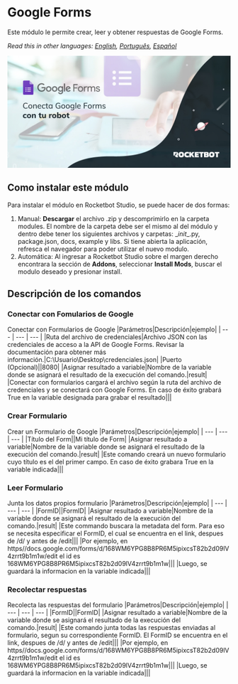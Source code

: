 



# Google Forms
  
Este módulo le permite crear, leer y obtener respuestas de Google Forms.  

*Read this in other languages: [English](Manual_GoogleForms.md), [Português](Manual_GoogleForms.pr.md), [Español](Manual_GoogleForms.es.md)*
  
![banner](imgs/Banner_GoogleForms.jpg)
## Como instalar este módulo
  
Para instalar el módulo en Rocketbot Studio, se puede hacer de dos formas:
1. Manual: __Descargar__ el archivo .zip y descomprimirlo en la carpeta modules. El nombre de la carpeta debe ser el mismo al del módulo y dentro debe tener los siguientes archivos y carpetas: \__init__.py, package.json, docs, example y libs. Si tiene abierta la aplicación, refresca el navegador para poder utilizar el nuevo modulo.
2. Automática: Al ingresar a Rocketbot Studio sobre el margen derecho encontrara la sección de **Addons**, seleccionar **Install Mods**, buscar el modulo deseado y presionar install.  


## Descripción de los comandos

### Conectar con Fomularios de Google
  
Conectar con Formularios de Google
|Parámetros|Descripción|ejemplo|
| --- | --- | --- |
|Ruta del archivo de credenciales|Archivo JSON con las credenciales de acceso a la API de Google Forms. Revisar la documentación para obtener más información.|C:\Usuario\Desktop\credenciales.json|
|Puerto (Opcional)||8080|
|Asignar resultado a variable|Nombre de la variable donde se asignará el resultado de la execución del comando.|result|
|Conectar con formularios cargará el archivo según la ruta del archivo de credenciales y se conectará con Google Forms. En caso de éxito grabará True en la variable designada para grabar el resultado|||

### Crear Formulario
  
Crear un Formulario de Google
|Parámetros|Descripción|ejemplo|
| --- | --- | --- |
|Título del Form||Mi título de Form|
|Asignar resultado a variable|Nombre de la variable donde se asignará el resultado de la execución del comando.|result|
|Este comando creará un nuevo formulario cuyo título es el del primer campo. En caso de éxito grabara True en la variable indicada|||

### Leer Formulario
  
Junta los datos propios formulario
|Parámetros|Descripción|ejemplo|
| --- | --- | --- |
|FormID||FormID|
|Asignar resultado a variable|Nombre de la variable donde se asignará el resultado de la execución del comando.|result|
|Este commando buscara la metadata del form. Para eso se necesita especificar el FormID, el cual se encuentra en el link, despues de /d/ y antes de /edit|||
|Por ejemplo, en https//docs.google.com/forms/d/168WM6YPG8B8PR6M5ipixcsT82b2d09lV4zrrt9b1m1w/edit el id es 168WM6YPG8B8PR6M5ipixcsT82b2d09lV4zrrt9b1m1w|||
|Luego, se guardará la informacion en la variable indicada|||

### Recolectar respuestas
  
Recolecta las respuestas del formulario
|Parámetros|Descripción|ejemplo|
| --- | --- | --- |
|FormID||FormID|
|Asignar resultado a variable|Nombre de la variable donde se asignará el resultado de la execución del comando.|result|
|Este comando junta todas las respuestas enviadas al formulario, segun su correspondiente FormID. El FormID se encuentra en el link, despues de /d/ y antes de /edit|||
|Por ejemplo, en https//docs.google.com/forms/d/168WM6YPG8B8PR6M5ipixcsT82b2d09lV4zrrt9b1m1w/edit el id es 168WM6YPG8B8PR6M5ipixcsT82b2d09lV4zrrt9b1m1w|||
|Luego, se guardará la informacion en la variable indicada|||
